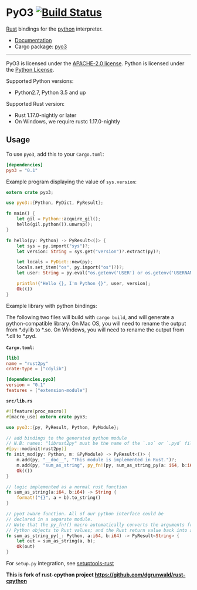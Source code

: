 # PyO3 [![Build Status](https://travis-ci.org/PyO3/PyO3.svg?branch=master)](https://travis-ci.org/PyO3/PyO3)

[Rust](http://www.rust-lang.org/) bindings for the [python](https://www.python.org/) interpreter.

* [Documentation](http://pyo3.github.io/PyO3/doc/PyO3/)
* Cargo package: [pyo3](https://crates.io/crates/pyo3)

---

PyO3 is licensed under the [APACHE-2.0 license](http://opensource.org/licenses/APACHE-2.0).
Python is licensed under the [Python License](https://docs.python.org/2/license.html).

Supported Python versions:

* Python2.7, Python 3.5 and up

Supported Rust version:

* Rust 1.17.0-nightly or later
* On Windows, we require rustc 1.17.0-nightly

## Usage

To use `pyo3`, add this to your `Cargo.toml`:

```toml
[dependencies]
pyo3 = "0.1"
```

Example program displaying the value of `sys.version`:

```rust
extern crate pyo3;

use pyo3::{Python, PyDict, PyResult};

fn main() {
    let gil = Python::acquire_gil();
    hello(gil.python()).unwrap();
}

fn hello(py: Python) -> PyResult<()> {
    let sys = py.import("sys")?;
    let version: String = sys.get("version")?.extract(py)?;

    let locals = PyDict::new(py);
    locals.set_item("os", py.import("os")?)?;
    let user: String = py.eval("os.getenv('USER') or os.getenv('USERNAME')", None, Some(&locals))?.extract(py)?;

    println!("Hello {}, I'm Python {}", user, version);
    Ok(())
}
```

Example library with python bindings:

The following two files will build with `cargo build`, and will generate a python-compatible library.
On Mac OS, you will need to rename the output from \*.dylib to \*.so.
On Windows, you will need to rename the output from \*.dll to \*.pyd.

**`Cargo.toml`:**

```toml
[lib]
name = "rust2py"
crate-type = ["cdylib"]

[dependencies.pyo3]
version = "0.1"
features = ["extension-module"]
```

**`src/lib.rs`**

```rust
#![feature(proc_macro)]
#[macro_use] extern crate pyo3;

use pyo3::{py, PyResult, Python, PyModule};

// add bindings to the generated python module
// N.B: names: "librust2py" must be the name of the `.so` or `.pyd` file
#[py::modinit(rust2py)]
fn init_mod(py: Python, m: &PyModule) -> PyResult<()> {
    m.add(py, "__doc__", "This module is implemented in Rust.")?;
    m.add(py, "sum_as_string", py_fn!(py, sum_as_string_py(a: i64, b:i64)))?;
    Ok(())
}

// logic implemented as a normal rust function
fn sum_as_string(a:i64, b:i64) -> String {
    format!("{}", a + b).to_string()
}

// pyo3 aware function. All of our python interface could be
// declared in a separate module.
// Note that the py_fn!() macro automatically converts the arguments from
// Python objects to Rust values; and the Rust return value back into a Python object.
fn sum_as_string_py(_: Python, a:i64, b:i64) -> PyResult<String> {
    let out = sum_as_string(a, b);
    Ok(out)
}
```

For `setup.py` integration, see [setuptools-rust](https://github.com/PyO3/setuptools-rust)


**This is fork of rust-cpython project https://github.com/dgrunwald/rust-cpython**

